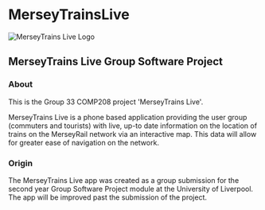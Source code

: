 # MerseyTrainsLive
![MerseyTrains Live Logo](https://cdn.discordapp.com/attachments/804375537912119368/821837728785891398/merseytrains_logo.png)

## MerseyTrains Live Group Software Project
### About
This is the Group 33 COMP208 project 'MerseyTrains Live'.

MerseyTrains Live is a phone based application providing the user group (commuters and tourists) with live,
up-to date information on the location of trains on the MerseyRail network via an interactive map. 
This data will allow for greater ease of navigation on the network.

### Origin
The MerseyTrains Live app was created as a group submission for the second year Group Software Project module at the University of Liverpool. The app will be improved past the submission of the project.
